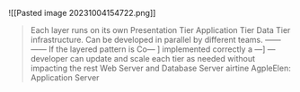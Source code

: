 ![[Pasted image 20231004154722.png]]
> Each layer runs on its own Presentation Tier Application Tier Data Tier infrastructure. Can be developed in parallel by different teams. —— —— If the layered pattern is Co— ] implemented correctly a —] — developer can update and scale each tier as needed without impacting the rest Web Server and Database Server airtine AgpleElen: Application Server